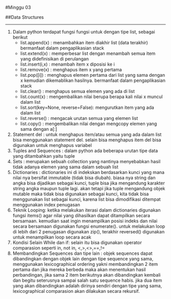 #Minggu 03

##Data Structures
___
1. Dalam python terdapat fungsi fungsi untuk dengan tipe list, sebagai berikut
    * list.append(x) : menambahkan item diakhir list (data terakhir) bermanfaat dalam pengaplikasian stack
    * list.extend(x) : memperbesar list dengan menambah semua item yang didefinisikan di perulangan
    * list.insert(i,x) : menambah item x diposisi ke i
    * list.remove(x) : menghapus item x yang pertama
    * list.pop([i]) : menghapus elemen pertama dari list yang sama dengan x kemudian dikemablikan hasilnya. bermanfaat dalam pengaplikasian stack
    * list.clear() : menghapus semua elemen yang ada di list
    * list.count(x) : mengembalikan nilai berupa berapa kali nilai x muncul dalam list
    * list.sort(key=None, reverse=False): mengurutkan item yang ada dalam list
    * list.reverse() : mengacak urutan semua yang elemen list
    * list.copy() : mengembalikan nilai dengan mengcopy elemen yang sama dengan a[:]
2. Statement del : untuk menghapus item/atau semua yang ada dalam list bisa menggunakan statement del. selain bisa menghapus item del bisa digunakan untuk menghapus variabel
3. Tuples and Sequences : dalam python ada beberapa urutan tipe data yang ditambahkan yaitu tuple
4. Sets : merupakan sebuah collection yang nantinya menyebabkan hasil tidak adanya elemen yang sama dalam sebuah list
5. Dictionaries : dictionaries ini di indekskan berdasarkan kunci yang mana nilai nya bersifat immutable (tidak bisa diubah). biasa nya string dan angka bisa dijadikan sebagai kunci, tuple bisa jika mengandung karakter string angka maupun tuple lagi. akan tetapi jika tuple mengandung objek mutable maka tidak bisa digunakan sebagai kunci, kita tidak bisa menggunakan list sebagai kunci, karena list bisa dimodifikasi ditempat menggunakan index penugasan
6. Teknik Looping: ketika melakukan iterasi dalam dictionaries digunakan fungsi items() agar nilai yang dihasilkan dapat ditampilkan secara bersamaan. kemudian saat ingin menampilkan posisi indeks dan nilai secara bersamaan digunakan fungsi enumerate(). untuk melakukan loop di lebih dari 2 penugasan digunakan zip(), terakhir reversed() digunakan untuk menampilkan loop secara acak 
7. Kondisi Selain While dan if: selain itu bisa digunakan operator comparasion seperti in, not in, <,>,<>,==,!=
8. Membandingkan Sequences dan tipe lain : objek sequences dapat dibandingkan dengan objek lain dengan tipe sequence yang sama, menggunakan lexicographical ordering yakni membandingkan 2 item pertama dan jika mereka berbeda maka akan menentukan hasil perbandingan, jika sama 2 item berikutnya akan dibandingkan kembali dan begitu seterusnya sampai salah satu sequence habis. jika dua item yang akan dibandingkan adalah dirinya sendiri dengan tipe yang sama, lexicographical comparasion akan dilakukan secara rekursif.